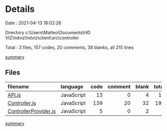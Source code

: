 # Details

Date : 2021-04-13 18:02:26

Directory c:\Users\Matteo\Documents\HD VIZ\hdviz\hdviz\client\src\controller

Total : 3 files,  157 codes, 20 comments, 38 blanks, all 215 lines

[summary](results.md)

## Files
| filename | language | code | comment | blank | total |
| :--- | :--- | ---: | ---: | ---: | ---: |
| [API.js](/API.js) | JavaScript | 13 | 0 | 4 | 17 |
| [Controller.js](/Controller.js) | JavaScript | 139 | 20 | 32 | 191 |
| [ControllerProvider.js](/ControllerProvider.js) | JavaScript | 5 | 0 | 2 | 7 |

[summary](results.md)